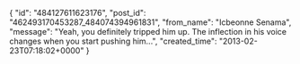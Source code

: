  {
   "id": "484127611623176",
   "post_id": "462493170453287_484074394961831",
   "from_name": "Icbeonne Senama",
   "message": "Yeah, you definitely tripped him up. The inflection in his voice changes when you start pushing him...",
   "created_time": "2013-02-23T07:18:02+0000"
 }
